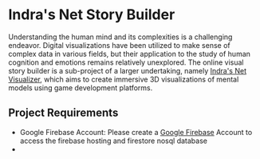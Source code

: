 # Indra's Net Story Builder
Understanding the human mind and its complexities is a challenging endeavor. 
Digital visualizations have been utilized to make sense of complex data in various fields, but their application to the study of human cognition and emotions remains relatively unexplored. 
The online visual story builder is a sub-project of a larger undertaking, namely [Indra's Net Visualizer](https://github.com/abhirakshit/Indras-Net), which aims to create immersive 3D visualizations of mental models using game development platforms.


## Project Requirements
- Google Firebase Account: Please create a [Google Firebase](https://firebase.google.com/) Account to access the 
firebase hosting and firestore nosql database
- 


